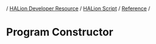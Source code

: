 / [HALion Developer Resource](../..//HALion-Developer-Resource.md) / [HALion Script](./HALion-Script.md) / [Reference](./Reference.md) /

# Program Constructor
